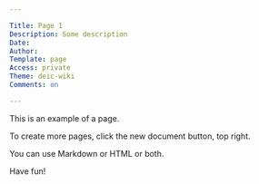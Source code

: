 ```yaml
---

Title: Page 1
Description: Some description
Date: 
Author: 
Template: page
Access: private
Theme: deic-wiki
Comments: on

---
```


This is an example of a page.

To create more pages, click the new document button, top right.

You can use Markdown or HTML or both.

Have fun!